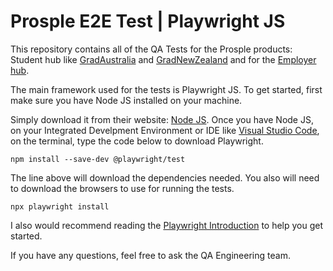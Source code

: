 # Prosple E2E Test | Playwright JS
This repository contains all of the QA Tests for the Prosple products: Student hub like [GradAustralia](https://gradaustralia.com.au/) and [GradNewZealand](https://gradnewzealand.nz/) and for the [Employer hub](https://portal.prosple.com/).

The main framework used for the tests is Playwright JS. To get started, first make sure you have Node JS installed on your machine.

Simply download it from their website: [Node JS](https://nodejs.org/). Once you have Node JS, on your Integrated Develpment Environment or IDE like [Visual Studio Code](), on the terminal, type the code below to download Playwright.

`npm install --save-dev @playwright/test`

The line above will download the dependencies needed. You also will need to download the browsers to use for running the tests.

`npx playwright install`

I also would recommend reading the [Playwright Introduction](https://playwright.dev/docs/intro) to help you get started.

If you have any questions, feel free to ask the QA Engineering team.
